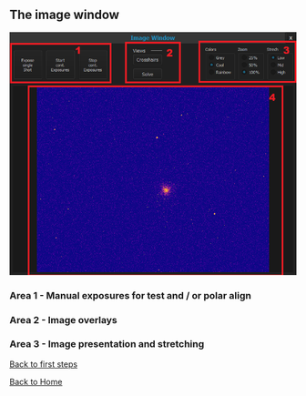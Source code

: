 ## The image window

<img src="../pics/imagewindow1.png"/>

### Area 1 - Manual exposures for test and / or polar align

### Area 2 - Image overlays

### Area 3 - Image presentation and stretching

[Back to first steps](firststeps.md)

[Back to Home](home.md)